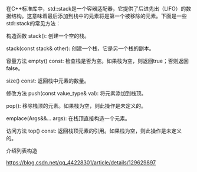 在C++标准库中，std::stack是一个容器适配器，它提供了后进先出（LIFO）的数据结构。这意味着最后添加到栈中的元素将是第一个被移除的元素。下面是一些std::stack的常见方法：

构造函数
stack(): 创建一个空的栈。

stack(const stack& other): 创建一个栈，它是另一个栈的副本。

容量方法
empty() const: 检查栈是否为空。如果栈为空，则返回true；否则返回false。

size() const: 返回栈中元素的数量。

修改方法
push(const value_type& val): 将元素添加到栈顶。

pop(): 移除栈顶的元素。如果栈为空，则此操作是未定义的。

emplace(Args&&... args): 在栈顶直接构造一个元素。

访问方法
top() const: 返回栈顶元素的引用。如果栈为空，则此操作是未定义的。


介绍列表构造

https://blog.csdn.net/qq_44228301/article/details/129629897
